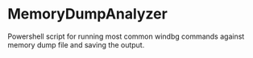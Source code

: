 # MemoryDumpAnalyzer
Powershell script for running most common windbg commands against memory dump file and saving the output.
